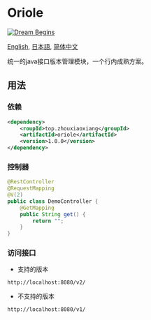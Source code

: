 # Oriole

[![Dream Begins](https://github.com/zhouxiaoxiang/version/actions/workflows/maven.yml/badge.svg?branch=main)](https://github.com/zhouxiaoxiang/version/actions/workflows/maven.yml)

[English](README.md), [日本語](README.ja.md), [简体中文](README.zh-cn.md)

统一的java接口版本管理模块，一个行内成熟方案。

## 用法 ##

### 依赖

```xml
<dependency>
    <roupId>top.zhouxiaoxiang</groupId>
    <artifactId>oriole</artifactId>
    <version>1.0.0</version>
</dependency>
```

### 控制器

```java
@RestController
@RequestMapping
@V(2)
public class DemoController {
    @GetMapping
    public String get() {
        return "";
    }
}
```

### 访问接口
  
- 支持的版本

`http://localhost:8080/v2/`

- 不支持的版本
  
`http://localhost:8080/v1/`
